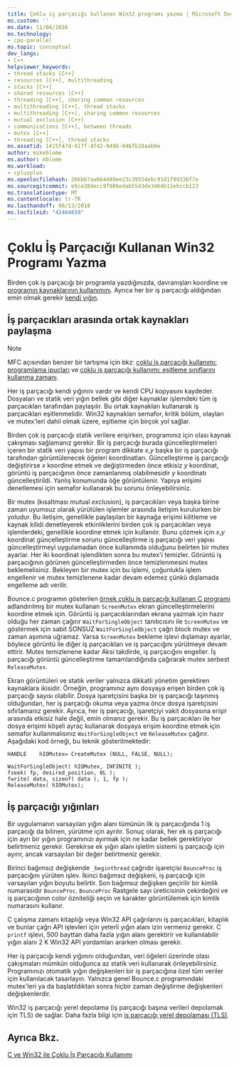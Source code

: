 ```yaml
---
title: Çoklu iş parçacığı kullanan Win32 programı yazma | Microsoft Docs
ms.custom: ''
ms.date: 11/04/2016
ms.technology:
- cpp-parallel
ms.topic: conceptual
dev_langs:
- C++
helpviewer_keywords:
- thread stacks [C++]
- resources [C++], multithreading
- stacks [C++]
- shared resources [C++]
- threading [C++], sharing common resources
- multithreading [C++], thread stacks
- multithreading [C++], sharing common resources
- mutual exclusion [C++]
- communications [C++], between threads
- mutex [C++]
- threading [C++], thread stacks
ms.assetid: 1415f47d-417f-4f42-949b-946fb28aab0e
author: mikeblome
ms.author: mblome
ms.workload:
- cplusplus
ms.openlocfilehash: 266bb7aa664489ee23c39554ebc91d1f99336f7e
ms.sourcegitcommit: e9ce38decc9f986edab5543de3464b11ebccb123
ms.translationtype: MT
ms.contentlocale: tr-TR
ms.lasthandoff: 08/13/2018
ms.locfileid: "42464650"
---
```

# <a name="writing-a-multithreaded-win32-program"></a>Çoklu İş Parçacığı Kullanan Win32 Programı Yazma
Birden çok iş parçacığı bir programla yazdığınızda, davranışları koordine ve [programın kaynaklarının kullanımını](#_core_sharing_common_resources_between_threads). Ayrıca her bir iş parçacığı aldığından emin olmak gerekir [kendi yığın](#_core_thread_stacks).  
  
##  <a name="_core_sharing_common_resources_between_threads"></a> İş parçacıkları arasında ortak kaynakları paylaşma  
  
> [!NOTE]
>  MFC açısından benzer bir tartışma için bkz: [çoklu iş parçacığı kullanımı: programlama ipuçları](../parallel/multithreading-programming-tips.md) ve [çoklu iş parçacığı kullanımı: eşitleme sınıflarını kullanma zamanı](../parallel/multithreading-when-to-use-the-synchronization-classes.md).  
  
Her iş parçacığı kendi yığınını vardır ve kendi CPU kopyasını kaydeder. Dosyaları ve statik veri yığın bellek gibi diğer kaynaklar işlemdeki tüm iş parçacıkları tarafından paylaşılır. Bu ortak kaynakları kullanarak iş parçacıkları eşitlenmelidir. Win32 kaynakları semafor, kritik bölüm, olayları ve mutex'leri dahil olmak üzere, eşitleme için birçok yol sağlar.  
  
Birden çok iş parçacığı statik verilere erişirken, programınız için olası kaynak çakışması sağlamanız gerekir. Bir iş parçacığı burada güncelleştirmeleri içeren bir statik veri yapısı bir program dikkate *x*,*y* başka bir iş parçacığı tarafından görüntülenecek öğeleri koordinatları. Güncelleştirme iş parçacığı değiştirirse *x* koordine etmek ve değiştirmeden önce etkisiz *y* koordinat, görüntü iş parçacığının önce zamanlanmış olabilmesidir *y* koordinatı güncelleştirildi. Yanlış konumunda öğe görüntülenir. Yapıya erişimi denetlemesi için semafor kullanarak bu sorunu önleyebilirsiniz.  
  
Bir mutex (kısaltması *mut*ual *ex*clusion), iş parçacıkları veya başka birine zaman uyumsuz olarak yürütülen işlemler arasında iletişim kurulurken bir yoludur. Bu iletişim, genellikle paylaşılan bir kaynağa erişimi kilitleme ve kaynak kilidi denetleyerek etkinliklerini birden çok iş parçacıkları veya işlemlerdeki, genellikle koordine etmek için kullanılır. Bunu çözmek için *x*,*y* koordinat güncelleştirme sorunu güncelleştirme iş parçacığı veri yapısı güncelleştirmeyi uygulamadan önce kullanımda olduğunu belirten bir mutex ayarlar. Her iki koordinat işlendikten sonra bu mutex'i temizler. Görüntü iş parçacığının görünen güncelleştirmeden önce temizlenmesini mutex beklemelisiniz. Bekleyen bir mutex için bu işlemi, çoğunlukla işlem engellenir ve mutex temizlenene kadar devam edemez çünkü dışlamada engelleme adı verilir.  
  
Bounce.c programın gösterilen [örnek çoklu iş parçacığı kullanan C programı](../parallel/sample-multithread-c-program.md) adlandırılmış bir mutex kullanan `ScreenMutex` ekran güncelleştirmelerini koordine etmek için. Görüntü iş parçacıklarından ekrana yazmak için hazır olduğu her zaman çağırır `WaitForSingleObject` tanıtıcısını ile `ScreenMutex` ve göstermek için sabit SONSUZ `WaitForSingleObject` çağrı block mutex ve zaman aşımına uğramaz. Varsa `ScreenMutex` bekleme işlevi dışlamayı ayarlar, böylece görüntü ile diğer iş parçacıkları ve iş parçacığını yürütmeye devam ettirir. Mutex temizlenene kadar Aksi takdirde, iş parçacığını engeller. İş parçacığı görüntü güncelleştirme tamamlandığında çağırarak mutex serbest `ReleaseMutex`.  
  
Ekran görüntüleri ve statik veriler yalnızca dikkatli yönetim gerektiren kaynaklara ikisidir. Örneğin, programınız aynı dosyaya erişen birden çok iş parçacığı sayısı olabilir. Dosya işaretçisini başka bir iş parçacığı taşınmış olduğundan, her iş parçacığı okuma veya yazma önce dosya işaretçisini sıfırlamanız gerekir. Ayrıca, her iş parçacığı, işaretçiyi vakit dosyasına erişir arasında etkisiz hale değil, emin olmanız gerekir. Bu iş parçacıkları ile her dosya erişimi köşeli ayraç kullanarak dosyaya erişim koordine etmek için semafor kullanmalısınız `WaitForSingleObject` ve `ReleaseMutex` çağırır. Aşağıdaki kod örneği, bu teknik gösterilmektedir:  
  
```  
HANDLE    hIOMutex= CreateMutex (NULL, FALSE, NULL);  
  
WaitForSingleObject( hIOMutex, INFINITE );  
fseek( fp, desired_position, 0L );  
fwrite( data, sizeof( data ), 1, fp );  
ReleaseMutex( hIOMutex);  
```  
  
##  <a name="_core_thread_stacks"></a> İş parçacığı yığınları  
 
Bir uygulamanın varsayılan yığın alanı tümünün ilk iş parçacığında 1 iş parçacığı da bilinen, yürütme için ayrılır. Sonuç olarak, her ek iş parçacığı için ayrı bir yığın programınızı ayırmak için ne kadar bellek gerektiriyor belirtmeniz gerekir. Gerekirse ek yığın alanı işletim sistemi iş parçacığı için ayırır, ancak varsayılan bir değer belirtmeniz gerekir.  
  
Birinci bağımsız değişkende `_beginthread` çağrıdır işaretçisi `BounceProc` iş parçacığını yürüten işlev. İkinci bağımsız değişkeni, iş parçacığı için varsayılan yığın boyutu belirtir. Son bağımsız değişken geçirilir bir kimlik numarasıdır `BounceProc`. `BounceProc` Rastgele sayı üreticisinin çekirdeğini ve iş parçacığının color özniteliği seçin ve karakter görüntülemek için kimlik numarasını kullanır.  
  
C çalışma zamanı kitaplığı veya Win32 API çağrılarını iş parçacıkları, kitaplık ve bunlar çağrı API işlevleri için yeterli yığın alanı izin vermeniz gerekir. C `printf` işlevi, 500 bayttan daha fazla yığın alanı gerektirir ve kullanılabilir yığın alanı 2 K Win32 API yordamları ararken olması gerekir.  
  
Her iş parçacığı kendi yığınını olduğundan, veri öğeleri üzerinde olası çakışmaları mümkün olduğunca az statik veri kullanarak önleyebilirsiniz. Programınızı otomatik yığın değişkenleri bir iş parçacığına özel tüm veriler için kullanılacak tasarlayın. Yalnızca genel Bounce.c programındaki mutex'leri ya da başlatıldıktan sonra hiçbir zaman değiştirme değişkenleri değişkenlerdir.  
  
Win32 iş parçacığı yerel depolama (iş parçacığı başına verileri depolamak için TLS) de sağlar. Daha fazla bilgi için [iş parçacığı yerel depolaması (TLS)](../parallel/thread-local-storage-tls.md).  
  
## <a name="see-also"></a>Ayrıca Bkz.  
 
[C ve Win32 ile Çoklu İş Parçacığı Kullanımı](../parallel/multithreading-with-c-and-win32.md)